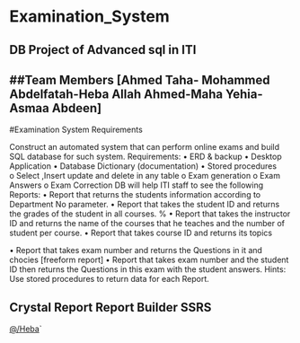 # Examination_System
DB Project of Advanced sql in ITI 
---------------------------
##Team Members
[Ahmed Taha- Mohammed Abdelfatah-Heba Allah Ahmed-Maha Yehia-Asmaa Abdeen]
---------------------------
#Examination System Requirements

Construct an automated system that can perform online exams and build SQL database for such system.
Requirements:
•	ERD & backup
•	Desktop Application
•	Database Dictionary (documentation)
•	Stored procedures  
o	Select ,Insert update and delete in any table
o	Exam generation
o	Exam Answers 
o	Exam Correction
 DB will help ITI staff to see the following Reports:
•	Report that returns the students information according to Department No parameter.
•	Report that takes the student ID and returns the grades of the student in all courses. %
•	Report that takes the instructor ID and returns the name of the courses that he teaches and the number of student per course.
•	Report that takes course ID and returns its topics  

•	Report that takes exam number and returns the Questions in it and chocies [freeform report]
•	Report that takes exam number and the student ID then returns the Questions in this exam with the student answers. 
Hints:
	Use stored procedures to return data for each Report.

   Crystal Report
   Report Builder 
   SSRS
--------------------------------------------
[@/Heba]( https://github.com/Hebaallah61 )`
 

